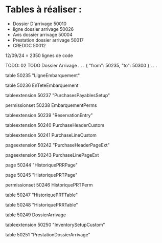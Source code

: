 # Tables à réaliser : 

 - Dossier D'arrivage 50010
 - ligne dossier arrivage 50026
 - Avis dossier arrivage 50004
 - Prestation dossier arrivage 50017
 - CREDOC 50012

12/09/24 = 2350 lignes de code

TODO: 02 TODO Dossier Arrivage
 . . .
 {
      "from": 50235,
      "to": 50300
    }
 . . .

 table 50235 "LigneEmbarquement"

 table 50236 EnTeteEmbarquement

 tableextension 50237 "PurchasesPayablesSetup"

 permissionset 50238 EmbarquementPerms

 tableextension 50239 "ReservationEntry"

 tableextension 50240 PurchaseHeaderCustom

 tableextension 50241 PurchaseLineCustom

 pageextension 50242 "PurchaseHeaderPageExt"

 pageextension 50243 PurchaseLinePageExt

 page 50244 "HistoriquePRRPage"

 page 50245 "HistoriquePRTPage"

 permissionset 50246 HistoriquePRTPerm

 table 50247 "HistoriquePRTTable"

 table 50248 "HistoriquePRRTable"

 table 50249 DossierArrivage

 tableextension 50250 "InventorySetupCustom"

 table 50251 "PrestationDossierArrivage"








